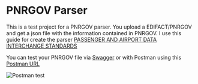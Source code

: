 # PNRGOV Parser
This is a test project for a PNRGOV parser. You upload a EDIFACT/PNRGOV and get a json file with the information contained in PNRGOV.
I use this guide for create the parser [PASSENGER AND AIRPORT DATA INTERCHANGE STANDARDS](https://www.iata.org/contentassets/18a5fdb2dc144d619a8c10dc1472ae80/pnrgov20edifact20implementation20guide2016_1.pdf)

You can test your PNRGOV file via [Swagger](https://pnrgovparser.azurewebsites.net/swagger/index.html) or with Postman using this [Postman URL](https://pnrgovparser.azurewebsites.net/api/PNR)

![Postman test](https://devbyalan.azurewebsites.net/postman.jpg "Optional title")

